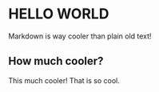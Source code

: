 HELLO WORLD
===========

Markdown is way cooler than plain old text!

How much cooler?
----------------

This much cooler!
That is so cool.
